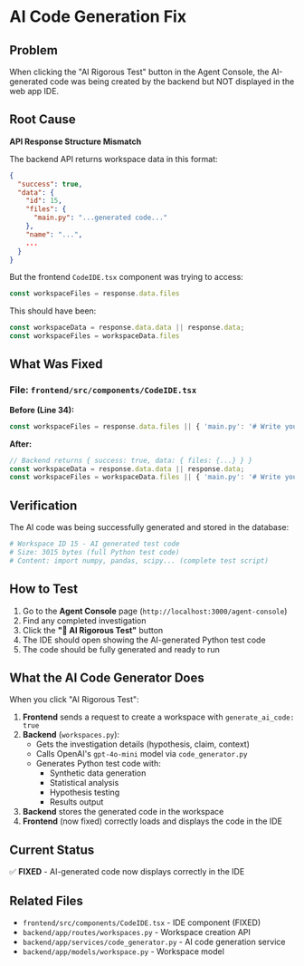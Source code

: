 # AI Code Generation Fix

## Problem
When clicking the "AI Rigorous Test" button in the Agent Console, the AI-generated code was being created by the backend but NOT displayed in the web app IDE.

## Root Cause
**API Response Structure Mismatch**

The backend API returns workspace data in this format:
```json
{
  "success": true,
  "data": {
    "id": 15,
    "files": {
      "main.py": "...generated code..."
    },
    "name": "...",
    ...
  }
}
```

But the frontend `CodeIDE.tsx` component was trying to access:
```typescript
const workspaceFiles = response.data.files
```

This should have been:
```typescript
const workspaceData = response.data.data || response.data;
const workspaceFiles = workspaceData.files
```

## What Was Fixed

### File: `frontend/src/components/CodeIDE.tsx`

**Before (Line 34):**
```typescript
const workspaceFiles = response.data.files || { 'main.py': '# Write your code here\n' };
```

**After:**
```typescript
// Backend returns { success: true, data: { files: {...} } }
const workspaceData = response.data.data || response.data;
const workspaceFiles = workspaceData.files || { 'main.py': '# Write your code here\n' };
```

## Verification

The AI code was being successfully generated and stored in the database:

```bash
# Workspace ID 15 - AI generated test code
# Size: 3015 bytes (full Python test code)
# Content: import numpy, pandas, scipy... (complete test script)
```

## How to Test

1. Go to the **Agent Console** page (`http://localhost:3000/agent-console`)
2. Find any completed investigation
3. Click the **"🤖 AI Rigorous Test"** button
4. The IDE should open showing the AI-generated Python test code
5. The code should be fully generated and ready to run

## What the AI Code Generator Does

When you click "AI Rigorous Test":

1. **Frontend** sends a request to create a workspace with `generate_ai_code: true`
2. **Backend** (`workspaces.py`):
   - Gets the investigation details (hypothesis, claim, context)
   - Calls OpenAI's `gpt-4o-mini` model via `code_generator.py`
   - Generates Python test code with:
     - Synthetic data generation
     - Statistical analysis
     - Hypothesis testing
     - Results output
3. **Backend** stores the generated code in the workspace
4. **Frontend** (now fixed) correctly loads and displays the code in the IDE

## Current Status

✅ **FIXED** - AI-generated code now displays correctly in the IDE

## Related Files

- `frontend/src/components/CodeIDE.tsx` - IDE component (FIXED)
- `backend/app/routes/workspaces.py` - Workspace creation API
- `backend/app/services/code_generator.py` - AI code generation service
- `backend/app/models/workspace.py` - Workspace model

